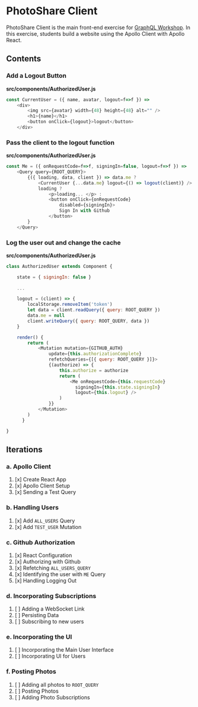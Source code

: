 PhotoShare Client
===============
PhotoShare Client is the main front-end  exercise for [GraphQL Workshop](https://www.graphqlworkshop.com). In this exercise, students build a website using the Apollo Client with Apollo React.

Contents
---------------

### Add a Logout Button

__src/components/AuthorizedUser.js__
```javascript
const CurrentUser = ({ name, avatar, logout=f=>f }) =>
    <div>
        <img src={avatar} width={48} height={48} alt="" />
        <h1>{name}</h1>
        <button onClick={logout}>logout</button>
    </div>
```

### Pass the client to the logout function

__src/components/AuthorizedUser.js__
```javascript
const Me = ({ onRequestCode=f=>f, signingIn=false, logout=f=>f }) =>
    <Query query={ROOT_QUERY}>
        {({ loading, data, client }) => data.me ?
            <CurrentUser {...data.me} logout={() => logout(client)} /> :
            loading ?
                <p>loading... </p> :
                <button onClick={onRequestCode}
                    disabled={signingIn}>
                    Sign In with Github
                </button>
        }
    </Query>
```

### Log the user out and change the cache

__src/components/AuthorizedUser.js__
```javascript
class AuthorizedUser extends Component {

    state = { signingIn: false }
    
    ...

    logout = (client) => {
        localStorage.removeItem('token')
        let data = client.readQuery({ query: ROOT_QUERY })
        data.me = null
        client.writeQuery({ query: ROOT_QUERY, data })
    }

    render() {
        return (
            <Mutation mutation={GITHUB_AUTH} 
                update={this.authorizationComplete} 
                refetchQueries={[{ query: ROOT_QUERY }]}>
                {(authorize) => {
                    this.authorize = authorize
                    return (
                        <Me onRequestCode={this.requestCode} 
                          signingIn={this.state.signingIn} 
                          logout={this.logout} />
                    )
                }}
            </Mutation>
        )
      }

}
```

Iterations
---------------

### a. Apollo Client

1. [x] Create React App
2. [x] Apollo Client Setup
3. [x] Sending a Test Query

### b. Handling Users

1. [x] Add `ALL_USERS` Query
2. [x] Add `TEST_USER` Mutation

### c. Github Authorization

1. [x] React Configuration
2. [x] Authorizing with Github
3. [x] Refetching `ALL_USERS_QUERY`
4. [x] Identifying the user with `ME` Query
5. [x] Handling Logging Out

### d. Incorporating Subscriptions

1. [ ] Adding a WebSocket Link
2. [ ] Persisting Data
3. [ ] Subscribing to new users

### e. Incorporating the UI

1. [ ] Incorporating the Main User Interface
2. [ ] Incorporating UI for Users

### f. Posting Photos

1. [ ] Adding all photos to `ROOT_QUERY`
2. [ ] Posting Photos
3. [ ] Adding Photo Subscriptions
